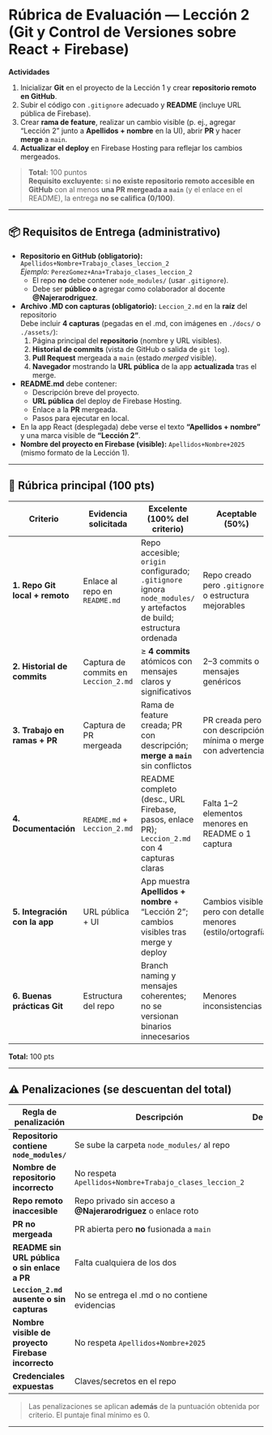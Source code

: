 # Rúbrica de Evaluación — Lección 2 (Git y Control de Versiones sobre React + Firebase)

**Actividades**  
1) Inicializar **Git** en el proyecto de la Lección 1 y crear **repositorio remoto en GitHub**.  
2) Subir el código con `.gitignore` adecuado y **README** (incluye URL pública de Firebase).  
3) Crear **rama de feature**, realizar un cambio visible (p. ej., agregar “Lección 2” junto a **Apellidos + nombre** en la UI), abrir **PR** y hacer **merge** a `main`.  
4) **Actualizar el deploy** en Firebase Hosting para reflejar los cambios mergeados.

> **Total:** 100 puntos  
> **Requisito excluyente:** si **no existe repositorio remoto accesible en GitHub** con al menos **una PR mergeada a `main`** (y el enlace en el README), la entrega **no se califica (0/100)**.

---

## 📦 Requisitos de Entrega (administrativo)

- **Repositorio en GitHub (obligatorio):** `Apellidos+Nombre+Trabajo_clases_leccion_2`  
  _Ejemplo:_ `PerezGomez+Ana+Trabajo_clases_leccion_2`  
  - El repo **no** debe contener `node_modules/` (usar `.gitignore`).  
  - Debe ser **público** **o** agregar como colaborador al docente **@Najerarodriguez**.
- **Archivo .MD con capturas (obligatorio):** `Leccion_2.md` en la **raíz** del repositorio  
  Debe incluir **4 capturas** (pegadas en el .md, con imágenes en `./docs/` o `./assets/`):
  1) Página principal del **repositorio** (nombre y URL visibles).  
  2) **Historial de commits** (vista de GitHub o salida de `git log`).  
  3) **Pull Request** mergeada a `main` (estado *merged* visible).  
  4) **Navegador** mostrando la **URL pública** de la app **actualizada** tras el merge.
- **README.md** debe contener:  
  - Descripción breve del proyecto.  
  - **URL pública** del deploy de Firebase Hosting.  
  - Enlace a la **PR** mergeada.  
  - Pasos para ejecutar en local.
- En la app React (desplegada) debe verse el texto **“Apellidos + nombre”** y una marca visible de **“Lección 2”**.
- **Nombre del proyecto en Firebase (visible):** `Apellidos+Nombre+2025` (mismo formato de la Lección 1).

---

## 🧪 Rúbrica principal (100 pts)

| Criterio | Evidencia solicitada | Excelente (100% del criterio) | Aceptable (50%) | Insuficiente (0%) | Puntos |
|---|---|---|---|---|---:|
| **1. Repo Git local + remoto** | Enlace al repo en `README.md` | Repo accesible; `origin` configurado; `.gitignore` ignora `node_modules/` y artefactos de build; estructura ordenada | Repo creado pero `.gitignore` o estructura mejorables | Sin repo remoto o inaccesible | **15** |
| **2. Historial de commits** | Captura de commits en `Leccion_2.md` | ≥ **4 commits** atómicos con mensajes claros y significativos | 2–3 commits o mensajes genéricos | 0–1 commit o mensajes confusos | **20** |
| **3. Trabajo en ramas + PR** | Captura de PR mergeada | Rama de feature creada; PR con descripción; **merge a `main`** sin conflictos | PR creada pero con descripción mínima o merge con advertencias | No hay PR o no se mergeó a `main` | **20** |
| **4. Documentación** | `README.md` + `Leccion_2.md` | README completo (desc., URL Firebase, pasos, enlace PR); `Leccion_2.md` con 4 capturas claras | Falta 1–2 elementos menores en README o 1 captura | README sin URL Firebase o sin enlace PR; faltan ≥2 capturas | **20** |
| **5. Integración con la app** | URL pública + UI | App muestra **Apellidos + nombre** + “Lección 2”; cambios visibles tras merge y deploy | Cambios visibles pero con detalles menores (estilo/ortografía) | Sin cambios respecto a L1 | **15** |
| **6. Buenas prácticas Git** | Estructura del repo | Branch naming y mensajes coherentes; no se versionan binarios innecesarios | Menores inconsistencias | Desorden general; archivos generados versionados | **10** |

**Total:** 100 pts

---

## ⚠️ Penalizaciones (se descuentan del total)

| Regla de penalización | Descripción | Descuento |
|---|---|---:|
| **Repositorio contiene `node_modules/`** | Se sube la carpeta `node_modules/` al repo | **−15 pts** |
| **Nombre de repositorio incorrecto** | No respeta `Apellidos+Nombre+Trabajo_clases_leccion_2` | **−15 pts** |
| **Repo remoto inaccesible** | Repo privado sin acceso a **@Najerarodriguez** o enlace roto | **−20 pts** |
| **PR no mergeada** | PR abierta pero **no** fusionada a `main` | **−20 pts** |
| **README sin URL pública o sin enlace a PR** | Falta cualquiera de los dos | **−10 pts** |
| **`Leccion_2.md` ausente o sin capturas** | No se entrega el .md o no contiene evidencias | **−15 pts** |
| **Nombre visible de proyecto Firebase incorrecto** | No respeta `Apellidos+Nombre+2025` | **−10 pts** |
| **Credenciales expuestas** | Claves/secretos en el repo | **−10 pts** |

> Las penalizaciones se aplican **además** de la puntuación obtenida por criterio. El puntaje final mínimo es 0.

---
